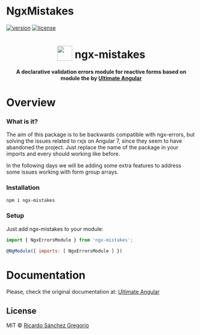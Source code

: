 # NgxMistakes

[![version](https://img.shields.io/npm/v/ngx-mistakes.svg)](https://www.npmjs.com/package/ngx-mistakes)
[![license](https://img.shields.io/npm/l/express.svg)](https://www.npmjs.com/package/ngx-mistakes)

<h1 align="center">
  <img width="40" valign="bottom" src="https://angular.io/assets/images/logos/angular/angular.svg">
  ngx-mistakes
</h1>

<h4 align="center">
  A declarative validation errors module for reactive forms based on module the by
  <a href="https://github.com/UltimateAngular/ngx-errors" target="_blank">Ultimate Angular</a>
</h4>

# Overview

### What is it?
The aim of this package is to be backwards compatible with ngx-errors, but solving the issues related to rxjs on Angular 7, since they seem to have abandoned the project.
Just replace the name of the package in your imports and every should working like before.

In the following days we will be adding some extra features to address some issues working with form group arrays.

### Installation

```bash
npm i ngx-mistakes
```

### Setup

Just add ngx-mistakes to your module:

```js
import { NgxErrorsModule } from 'ngx-mistakes';

@NgModule({ imports: [ NgxErrorsModule ] })
```

# Documentation

Please, check the original documentation at: <a href="https://github.com/UltimateAngular/ngx-errors" target="_blank">Ultimate Angular</a>

## License

MIT © [Ricardo Sánchez Gregorio](mailto:me@richnologies.io)
